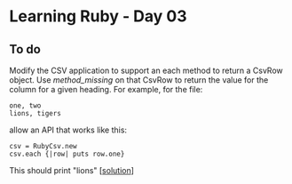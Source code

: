 # Learning Ruby - Day 03
## To do

Modify the CSV application to support an each method to return a CsvRow object. Use *method_missing* on that CsvRow to return the value for the column for a given heading.
For example, for the file:

```​
one, two
​lions, tigers
```
    
allow an API that works like this:
```
csv = RubyCsv.new
​csv.each {|row| puts row.one}
```	
This should print "lions" [[solution](./ex-01/ex-01.rb)]


